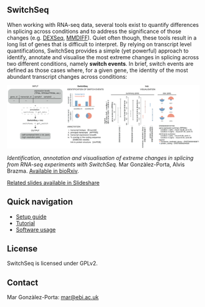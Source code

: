## SwitchSeq
When working with RNA-seq data, several tools exist to quantify differences in splicing across conditions and to address the significance of those changes (e.g. [DEXSeq](http://www.bioconductor.org/packages/release/bioc/html/DEXSeq.html), [MMDIFF](http://www.ncbi.nlm.nih.gov/pubmed/24281695)). Quiet often though, these tools result in a long list of genes that is difficult to interpret. By relying on transcript level quantifications, SwitchSeq provides a simple (yet powerful) approach to identify, annotate and visualise the most extreme changes in splicing across two different conditions, namely **switch events**. In brief, switch events are defined as those cases where, for a given gene, the identity of the most abundant transcript changes across conditions:

![SwitchSeq overview](/doc/fig1.png)


*Identification, annotation and visualisation of extreme changes in splicing from RNA-seq experiments with SwitchSeq.*
Mar Gonzàlez-Porta, Alvis Brazma.
[Available in bioRxiv](http://dx.doi.org/10.1101/005967).

[Related slides available in Slideshare](http://www.slideshare.net/MarGonzlezPorta/identification-annotation-and-visualisation-of-extreme-changes-in-splicing-with-switchseq)

## Quick navigation
* [Setup guide](https://github.com/mgonzalezporta/switchseq/wiki/Setup-guide)
* [Tutorial](https://github.com/mgonzalezporta/switchseq/wiki/Tutorial)
* [Software usage](https://github.com/mgonzalezporta/switchseq/wiki/Software-usage)

## License
SwitchSeq is licensed under GPLv2.

## Contact
Mar Gonzàlez-Porta:
<mar@ebi.ac.uk>

